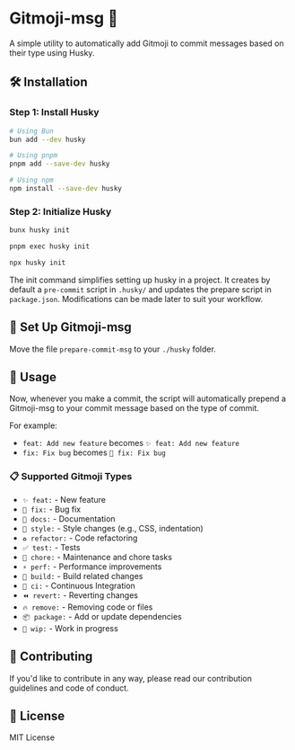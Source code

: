 # Gitmoji-msg 💬
A simple utility to automatically add Gitmoji to commit messages based on their type using Husky.

## 🛠️ Installation

### Step 1: Install Husky
```bash
# Using Bun
bun add --dev husky

# Using pnpm
pnpm add --save-dev husky

# Using npm
npm install --save-dev husky
```

### Step 2: Initialize Husky
```bash
bunx husky init

pnpm exec husky init

npx husky init
```
The init command simplifies setting up husky in a project. It creates by default a `pre-commit` script in `.husky/` and updates the prepare script in `package.json`. Modifications can be made later to suit your workflow.

## 💬 Set Up Gitmoji-msg 

Move the file `prepare-commit-msg` to your `./husky` folder.


##  🚀 Usage
Now, whenever you make a commit, the script will automatically prepend a Gitmoji-msg to your commit message based on the type of commit.

For example:
- `feat: Add new feature` becomes `✨ feat: Add new feature`
- `fix: Fix bug` becomes `🐛 fix: Fix bug`

### 📋 Supported Gitmoji Types
- `✨ feat:` - New feature
- `🐛 fix:` - Bug fix
- `📝 docs:` - Documentation
- `💄 style:` - Style changes (e.g., CSS, indentation)
- `♻️ refactor:` - Code refactoring
- `✅ test:` - Tests
- `🔧 chore:` - Maintenance and chore tasks
- `⚡️ perf:` - Performance improvements
- `🚀 build:` - Build related changes
- `💚 ci:` - Continuous Integration
- `⏪️ revert:` - Reverting changes
- `🔥 remove:` - Removing code or files
- `📦️ package:` - Add or update dependencies
- `🚧 wip:` - Work in progress

## 🤝 Contributing
If you'd like to contribute in any way, please read our contribution guidelines and code of conduct.

## 📜 License
MIT License
